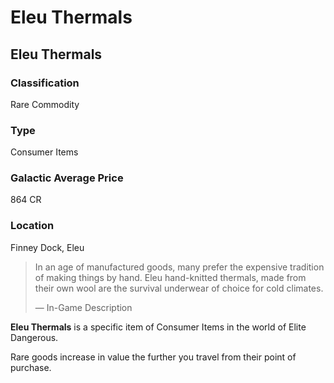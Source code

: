 # Eleu Thermals
## Eleu Thermals

### Classification

Rare Commodity

### Type

Consumer Items

### Galactic Average Price

864 CR

### Location

Finney Dock, Eleu

> 
> 
> In an age of manufactured goods, many prefer the expensive tradition of making things by hand. Eleu hand-knitted thermals, made from their own wool are the survival underwear of choice for cold climates.
> 
> 
> — In-Game Description
> 

**Eleu Thermals** is a specific item of Consumer Items in the world of Elite Dangerous.

Rare goods increase in value the further you travel from their point of purchase.